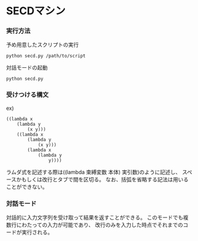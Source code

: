 # SECDマシン

### 実行方法

予め用意したスクリプトの実行

	python secd.py /path/to/script

対話モードの起動

	python secd.py

### 受けつける構文

ex)

	((lambda x
	    (lambda y
	        (x y)))
	    ((lambda x
	        (lambda y
	            (x y)))
	        (lambda x
	            (lambda y
	                y))))

ラムダ式を記述する際は((lambda 束縛変数 本体) 実引数)のように記述し、
スペースかもしくは改行とタブで間を区切る。
なお、括弧を省略する記法は用いることができない。

### 対話モード

対話的に入力文字列を受け取って結果を返すことができる。
このモードでも複数行にわたっての入力が可能であり、
改行のみを入力した時点でそれまでのコードが実行される。